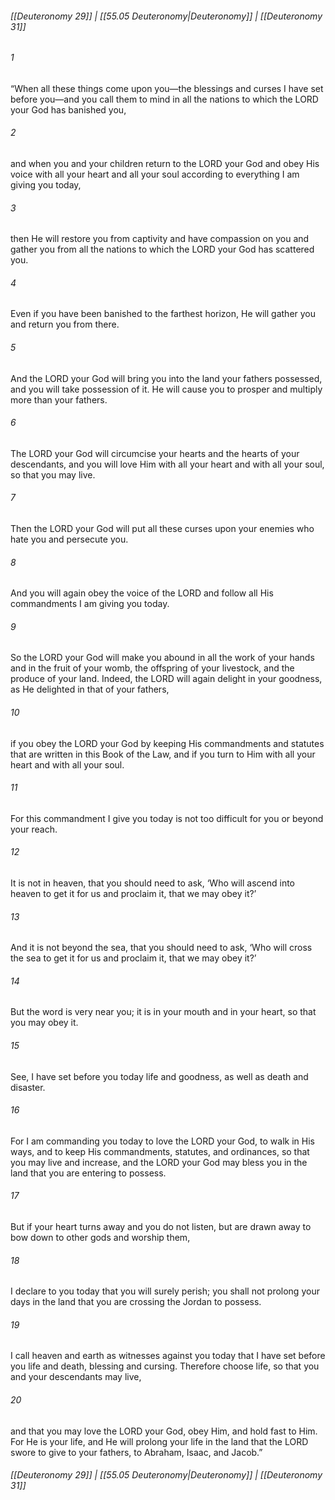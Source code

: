 
###### [[Deuteronomy 29]] | [[55.05 Deuteronomy|Deuteronomy]] | [[Deuteronomy 31]]

###### 1
“When all these things come upon you—the blessings and curses I have set before you—and you call them to mind in all the nations to which the LORD your God has banished you,
###### 2
and when you and your children return to the LORD your God and obey His voice with all your heart and all your soul according to everything I am giving you today,
###### 3
then He will restore you from captivity and have compassion on you and gather you from all the nations to which the LORD your God has scattered you.
###### 4
Even if you have been banished to the farthest horizon, He will gather you and return you from there.
###### 5
And the LORD your God will bring you into the land your fathers possessed, and you will take possession of it. He will cause you to prosper and multiply more than your fathers.
###### 6
The LORD your God will circumcise your hearts and the hearts of your descendants, and you will love Him with all your heart and with all your soul, so that you may live.
###### 7
Then the LORD your God will put all these curses upon your enemies who hate you and persecute you.
###### 8
And you will again obey the voice of the LORD and follow all His commandments I am giving you today.
###### 9
So the LORD your God will make you abound in all the work of your hands and in the fruit of your womb, the offspring of your livestock, and the produce of your land. Indeed, the LORD will again delight in your goodness, as He delighted in that of your fathers,
###### 10
if you obey the LORD your God by keeping His commandments and statutes that are written in this Book of the Law, and if you turn to Him with all your heart and with all your soul.
###### 11
For this commandment I give you today is not too difficult for you or beyond your reach.
###### 12
It is not in heaven, that you should need to ask, ‘Who will ascend into heaven to get it for us and proclaim it, that we may obey it?’
###### 13
And it is not beyond the sea, that you should need to ask, ‘Who will cross the sea to get it for us and proclaim it, that we may obey it?’
###### 14
But the word is very near you; it is in your mouth and in your heart, so that you may obey it.
###### 15
See, I have set before you today life and goodness, as well as death and disaster.
###### 16
For I am commanding you today to love the LORD your God, to walk in His ways, and to keep His commandments, statutes, and ordinances, so that you may live and increase, and the LORD your God may bless you in the land that you are entering to possess.
###### 17
But if your heart turns away and you do not listen, but are drawn away to bow down to other gods and worship them,
###### 18
I declare to you today that you will surely perish; you shall not prolong your days in the land that you are crossing the Jordan to possess.
###### 19
I call heaven and earth as witnesses against you today that I have set before you life and death, blessing and cursing. Therefore choose life, so that you and your descendants may live,
###### 20
and that you may love the LORD your God, obey Him, and hold fast to Him. For He is your life, and He will prolong your life in the land that the LORD swore to give to your fathers, to Abraham, Isaac, and Jacob.”

###### [[Deuteronomy 29]] | [[55.05 Deuteronomy|Deuteronomy]] | [[Deuteronomy 31]]
